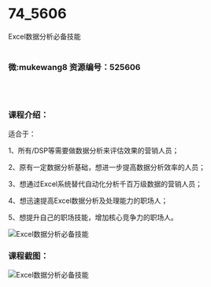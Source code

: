 # 74_5606
Excel数据分析必备技能
<br/></br>
<h3>微:mukewang8 资源编号：525606</h3>
<br/></br>
<h3>课程介绍：</h3>
<p>适合于：</p>
<p>1、所有/DSP等需要做数据分析来评估效果的营销人员；</p>
<p>2、原有一定数据分析基础，想进一步提高数据分析效率的人员；</p>
<p>3、想通过<a title="查看与 Excel 相关的文章" target="_blank">Excel</a>系统替代自动化分析千百万级数据的营销人员；</p>
<p>4、想迅速提高Excel数据分析及处理能力的职场人；</p>
<p>5、想提升自己的职场技能，增加核心竞争力的职场人。</p>
<p><img src="https://www.ko996.com/wp-content/uploads/img/2019/07/2-17-300x178.png" alt="Excel数据分析必备技能"></p>
<h3>课程截图：</h3>
<p><img src="https://www.ko996.com/wp-content/uploads/img/2019/07/1-28.png" alt="Excel数据分析必备技能"></p>
